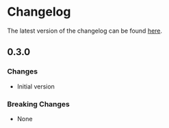 # Changelog

The latest version of the changelog can be found [here](/Azure/bicep-registry-modules/blob/main/avm/res/network/trafficmanagerprofile/CHANGELOG.md).

## 0.3.0

### Changes

- Initial version

### Breaking Changes

- None
